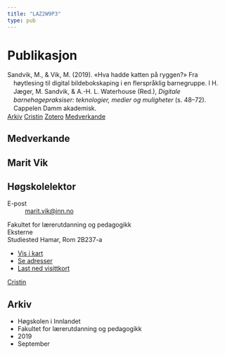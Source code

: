```yaml
---
title: "LAZ2W9P3"
type: pub
---
```

<h1>Publikasjon</h1>
<article id="csl-bib-container-LAZ2W9P3" class="csl-bib-container">
  <div class="csl-bib-body" style="line-height: 1.35; padding-left: 1em; text-indent:-1em;">
  <div class="csl-entry">Sandvik, M., &amp; Vik, M. (2019). &#xAB;Hva hadde katten p&#xE5; ryggen?&#xBB; Fra h&#xF8;ytlesing til digital bildebokskaping i en flerspr&#xE5;klig barnegruppe. I H. J&#xE6;ger, M. Sandvik, &amp; A.-H. L. Waterhouse (Red.), <i>Digitale barnehagepraksiser: teknologier, medier og muligheter</i> (s. 48&#x2013;72). Cappelen Damm akademisk.</div>
</div>
  <div class="csl-bib-buttons">
    <a href="#taxonomy-article-LAZ2W9P3" class="csl-bib-button">Arkiv</a>
    <a href="https://app.cristin.no/results/show.jsf?id=1724141" alt="Cristin URL" class="csl-bib-button">Cristin</a>
    <a href="http://zotero.org/groups/5402882/items/LAZ2W9P3" alt="Zotero URL" class="csl-bib-button">Zotero</a>
    <a href="#contributors-article-LAZ2W9P3" class="csl-bib-button">Medverkande</a>
  </div>
  <div id="csl-bib-meta-container-LAZ2W9P3"></div>
</article>
<div id="csl-bib-meta-LAZ2W9P3" class="csl-bib-meta">
  <article id="contributors-article-LAZ2W9P3" class="contributors-article">
    <h1>Medverkande</h1>
    <div class="personas"> <div class="vrtx-hinn-person-card"> <div class="photo"> <i class="lar la-user-circle missing-person"></i> </div> <div class="info"> <hgroup><h1>Marit Vik</h1> <h2>Høgskolelektor</h2> </hgroup><dl> <dt>E-post</dt> <dd> <a href="mailto:marit.vik@inn.no">marit.vik@inn.no</a> </dd> </dl> <p> Fakultet for lærerutdanning og pedagogikk<br> Eksterne<br> Studiested Hamar, Rom 2B237-a </p> <ul class="vrtx-hinn-links"> <li><a href="https://www.google.com/maps?q=60.796320,%2011.074390">Vis i kart</a></li> <li><a href="https://www.inn.no/finn-en-ansatt/marit-vik.html#vrtx-hinn-addresses">Se adresser</a></li> <li><a href="https://www.inn.no/finn-en-ansatt/marit-vik.html?vrtx=vcf">Last ned visittkort</a></li> </ul> </div> </div> <a href="https://app.cristin.no/persons/show.jsf?id=510000" alt="Cristin URL" class="personas-cristin">Cristin</a> </div>
  </article>
  <article id="taxonomy-article-LAZ2W9P3" class="taxonomy-article">
    <h1>Arkiv</h1>
    <ul>
      <li>Høgskolen i Innlandet</li>
      <li>Fakultet for lærerutdanning og pedagogikk</li>
      <li>2019</li>
      <li>September</li>
    </ul>
  </article>
</div>
